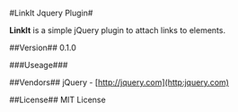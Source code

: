 #LinkIt Jquery Plugin#

**LinkIt** is a simple jQuery plugin to attach links to elements. 

##Version##
0.1.0

###Useage###

##Vendors##
jQuery - [http://jquery.com](http:jquery.com)

##License##
MIT License